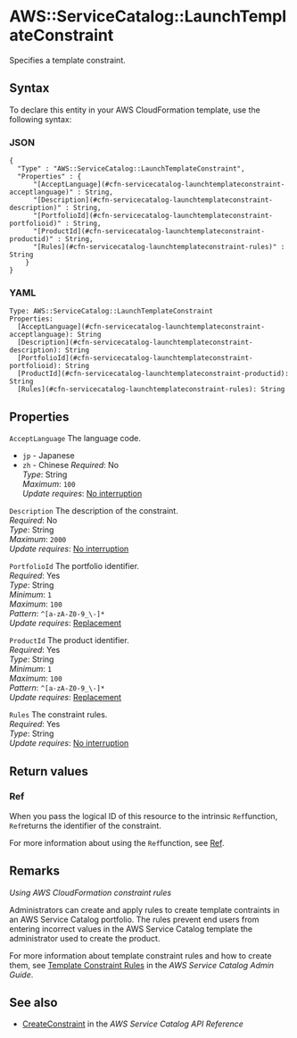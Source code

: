 # AWS::ServiceCatalog::LaunchTemplateConstraint<a name="aws-resource-servicecatalog-launchtemplateconstraint"></a>

Specifies a template constraint\.

## Syntax<a name="aws-resource-servicecatalog-launchtemplateconstraint-syntax"></a>

To declare this entity in your AWS CloudFormation template, use the following syntax:

### JSON<a name="aws-resource-servicecatalog-launchtemplateconstraint-syntax.json"></a>

```
{
  "Type" : "AWS::ServiceCatalog::LaunchTemplateConstraint",
  "Properties" : {
      "[AcceptLanguage](#cfn-servicecatalog-launchtemplateconstraint-acceptlanguage)" : String,
      "[Description](#cfn-servicecatalog-launchtemplateconstraint-description)" : String,
      "[PortfolioId](#cfn-servicecatalog-launchtemplateconstraint-portfolioid)" : String,
      "[ProductId](#cfn-servicecatalog-launchtemplateconstraint-productid)" : String,
      "[Rules](#cfn-servicecatalog-launchtemplateconstraint-rules)" : String
    }
}
```

### YAML<a name="aws-resource-servicecatalog-launchtemplateconstraint-syntax.yaml"></a>

```
Type: AWS::ServiceCatalog::LaunchTemplateConstraint
Properties: 
  [AcceptLanguage](#cfn-servicecatalog-launchtemplateconstraint-acceptlanguage): String
  [Description](#cfn-servicecatalog-launchtemplateconstraint-description): String
  [PortfolioId](#cfn-servicecatalog-launchtemplateconstraint-portfolioid): String
  [ProductId](#cfn-servicecatalog-launchtemplateconstraint-productid): String
  [Rules](#cfn-servicecatalog-launchtemplateconstraint-rules): String
```

## Properties<a name="aws-resource-servicecatalog-launchtemplateconstraint-properties"></a>

`AcceptLanguage`  <a name="cfn-servicecatalog-launchtemplateconstraint-acceptlanguage"></a>
The language code\.  
+  `jp` \- Japanese
+  `zh` \- Chinese
*Required*: No  
*Type*: String  
*Maximum*: `100`  
*Update requires*: [No interruption](https://docs.aws.amazon.com/AWSCloudFormation/latest/UserGuide/using-cfn-updating-stacks-update-behaviors.html#update-no-interrupt)

`Description`  <a name="cfn-servicecatalog-launchtemplateconstraint-description"></a>
The description of the constraint\.  
*Required*: No  
*Type*: String  
*Maximum*: `2000`  
*Update requires*: [No interruption](https://docs.aws.amazon.com/AWSCloudFormation/latest/UserGuide/using-cfn-updating-stacks-update-behaviors.html#update-no-interrupt)

`PortfolioId`  <a name="cfn-servicecatalog-launchtemplateconstraint-portfolioid"></a>
The portfolio identifier\.  
*Required*: Yes  
*Type*: String  
*Minimum*: `1`  
*Maximum*: `100`  
*Pattern*: `^[a-zA-Z0-9_\-]*`  
*Update requires*: [Replacement](https://docs.aws.amazon.com/AWSCloudFormation/latest/UserGuide/using-cfn-updating-stacks-update-behaviors.html#update-replacement)

`ProductId`  <a name="cfn-servicecatalog-launchtemplateconstraint-productid"></a>
The product identifier\.  
*Required*: Yes  
*Type*: String  
*Minimum*: `1`  
*Maximum*: `100`  
*Pattern*: `^[a-zA-Z0-9_\-]*`  
*Update requires*: [Replacement](https://docs.aws.amazon.com/AWSCloudFormation/latest/UserGuide/using-cfn-updating-stacks-update-behaviors.html#update-replacement)

`Rules`  <a name="cfn-servicecatalog-launchtemplateconstraint-rules"></a>
The constraint rules\.  
*Required*: Yes  
*Type*: String  
*Update requires*: [No interruption](https://docs.aws.amazon.com/AWSCloudFormation/latest/UserGuide/using-cfn-updating-stacks-update-behaviors.html#update-no-interrupt)

## Return values<a name="aws-resource-servicecatalog-launchtemplateconstraint-return-values"></a>

### Ref<a name="aws-resource-servicecatalog-launchtemplateconstraint-return-values-ref"></a>

When you pass the logical ID of this resource to the intrinsic `Ref`function, `Ref`returns the identifier of the constraint\.

For more information about using the `Ref`function, see [Ref](https://docs.aws.amazon.com/AWSCloudFormation/latest/UserGuide/intrinsic-function-reference-ref.html)\.

## Remarks<a name="aws-resource-servicecatalog-launchtemplateconstraint--remarks"></a>

 *Using AWS CloudFormation constraint rules* 

Administrators can create and apply rules to create template contraints in an AWS Service Catalog portfolio\. The rules prevent end users from entering incorrect values in the AWS Service Catalog template the administrator used to create the product\. 

For more information about template constraint rules and how to create them, see [Template Constraint Rules](https://docs.aws.amazon.com/servicecatalog/latest/adminguide/reference-template_constraint_rules.html) in the *AWS Service Catalog Admin Guide*\. 

## See also<a name="aws-resource-servicecatalog-launchtemplateconstraint--seealso"></a>
+ [CreateConstraint](https://docs.aws.amazon.com/servicecatalog/latest/dg/API_CreateConstraint.html) in the *AWS Service Catalog API Reference*

